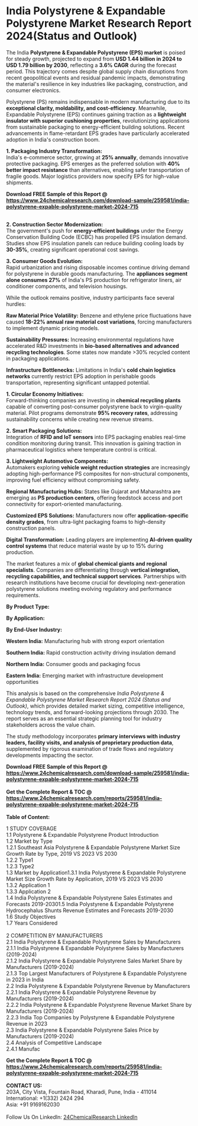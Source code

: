 <h1>India Polystyrene &amp; Expandable Polystyrene Market Research Report 2024(Status and Outlook)</h1><p>The India <strong>Polystyrene &amp; Expandable Polystyrene (EPS) market</strong> is poised for steady growth, projected to expand from <strong>USD 1.44 billion in 2024 to USD 1.79 billion by 2030</strong>, reflecting a <strong>3.6% CAGR</strong> during the forecast period. This trajectory comes despite global supply chain disruptions from recent geopolitical events and residual pandemic impacts, demonstrating the material's resilience in key industries like packaging, construction, and consumer electronics.</p><p>Polystyrene (PS) remains indispensable in modern manufacturing due to its <strong>exceptional clarity, moldability, and cost-efficiency</strong>. Meanwhile, Expandable Polystyrene (EPS) continues gaining traction as a <strong>lightweight insulator with superior cushioning properties</strong>, revolutionizing applications from sustainable packaging to energy-efficient building solutions. Recent advancements in flame-retardant EPS grades have particularly accelerated adoption in India's construction boom.</p><p><strong>1. Packaging Industry Transformation:</strong><br>
India's e-commerce sector, growing at <strong>25% annually</strong>, demands innovative protective packaging. EPS emerges as the preferred solution with <strong>40% better impact resistance</strong> than alternatives, enabling safer transportation of fragile goods. Major logistics providers now specify EPS for high-value shipments.</p><div><b>Download FREE Sample of this Report @ 
            <a href="https://www.24chemicalresearch.com/download-sample/259581/india-polystyrene-expable-polystyrene-market-2024-715">
            https://www.24chemicalresearch.com/download-sample/259581/india-polystyrene-expable-polystyrene-market-2024-715</a></b></div><br><p><strong>2. Construction Sector Modernization:</strong><br>
The government's push for <strong>energy-efficient buildings</strong> under the Energy Conservation Building Code (ECBC) has propelled EPS insulation demand. Studies show EPS insulation panels can reduce building cooling loads by <strong>30-35%</strong>, creating significant operational cost savings.</p><p><strong>3. Consumer Goods Evolution:</strong><br>
Rapid urbanization and rising disposable incomes continue driving demand for polystyrene in durable goods manufacturing. The <strong>appliances segment alone consumes 27%</strong> of India's PS production for refrigerator liners, air conditioner components, and television housings.</p><p>While the outlook remains positive, industry participants face several hurdles:</p><p><strong>Raw Material Price Volatility:</strong> Benzene and ethylene price fluctuations have caused <strong>18-22% annual raw material cost variations</strong>, forcing manufacturers to implement dynamic pricing models.</p><p><strong>Sustainability Pressures:</strong> Increasing environmental regulations have accelerated R&amp;D investments in <strong>bio-based alternatives and advanced recycling technologies</strong>. Some states now mandate &gt;30% recycled content in packaging applications.</p><p><strong>Infrastructure Bottlenecks:</strong> Limitations in India's <strong>cold chain logistics networks</strong> currently restrict EPS adoption in perishable goods transportation, representing significant untapped potential.</p><p><strong>1. Circular Economy Initiatives:</strong><br>
Forward-thinking companies are investing in <strong>chemical recycling plants</strong> capable of converting post-consumer polystyrene back to virgin-quality material. Pilot programs demonstrate <strong>95% recovery rates</strong>, addressing sustainability concerns while creating new revenue streams.</p><p><strong>2. Smart Packaging Solutions:</strong><br>
Integration of <strong>RFID and IoT sensors</strong> into EPS packaging enables real-time condition monitoring during transit. This innovation is gaining traction in pharmaceutical logistics where temperature control is critical.</p><p><strong>3. Lightweight Automotive Components:</strong><br>
Automakers exploring <strong>vehicle weight reduction strategies</strong> are increasingly adopting high-performance PS composites for non-structural components, improving fuel efficiency without compromising safety.</p><p><strong>Regional Manufacturing Hubs:</strong> States like Gujarat and Maharashtra are emerging as <strong>PS production centers</strong>, offering feedstock access and port connectivity for export-oriented manufacturing.</p><p><strong>Customized EPS Solutions:</strong> Manufacturers now offer <strong>application-specific density grades</strong>, from ultra-light packaging foams to high-density construction panels.</p><p><strong>Digital Transformation:</strong> Leading players are implementing <strong>AI-driven quality control systems</strong> that reduce material waste by up to 15% during production.</p><p>The market features a mix of <strong>global chemical giants and regional specialists</strong>. Companies are differentiating through <strong>vertical integration, recycling capabilities, and technical support services</strong>. Partnerships with research institutions have become crucial for developing next-generation polystyrene solutions meeting evolving regulatory and performance requirements.</p><p><strong>By Product Type:</strong></p><p><strong>By Application:</strong></p><p><strong>By End-User Industry:</strong></p><p><strong>Western India:</strong> Manufacturing hub with strong export orientation</p><p><strong>Southern India:</strong> Rapid construction activity driving insulation demand</p><p><strong>Northern India:</strong> Consumer goods and packaging focus</p><p><strong>Eastern India:</strong> Emerging market with infrastructure development opportunities</p><p>This analysis is based on the comprehensive <em>India Polystyrene &amp; Expandable Polystyrene Market Research Report 2024 (Status and Outlook)</em>, which provides detailed market sizing, competitive intelligence, technology trends, and forward-looking projections through 2030. The report serves as an essential strategic planning tool for industry stakeholders across the value chain.</p><p>The study methodology incorporates <strong>primary interviews with industry leaders, facility visits, and analysis of proprietary production data</strong>, supplemented by rigorous examination of trade flows and regulatory developments impacting the sector.</p><div><b>Download FREE Sample of this Report @ 
            <a href="https://www.24chemicalresearch.com/download-sample/259581/india-polystyrene-expable-polystyrene-market-2024-715">
            https://www.24chemicalresearch.com/download-sample/259581/india-polystyrene-expable-polystyrene-market-2024-715</a></b></div><br><div><b>Get the Complete Report & TOC @ 
            <a href="https://www.24chemicalresearch.com/reports/259581/india-polystyrene-expable-polystyrene-market-2024-715">
            https://www.24chemicalresearch.com/reports/259581/india-polystyrene-expable-polystyrene-market-2024-715</a></b></div><br>
            <b>Table of Content:</b><p>1 STUDY COVERAGE<br />
1.1 Polystyrene & Expandable Polystyrene Product Introduction<br />
1.2 Market by Type<br />
1.2.1 Southeast Asia Polystyrene & Expandable Polystyrene Market Size Growth Rate by Type, 2019 VS 2023 VS 2030<br />
1.2.2 Type1<br />
1.2.3 Type2<br />
1.3 Market by Application1.3.1 India Polystyrene & Expandable Polystyrene  Market Size Growth Rate by Application, 2019 VS 2023 VS 2030<br />
1.3.2 Application 1<br />
1.3.3 Application 2<br />
1.4 India Polystyrene & Expandable Polystyrene  Sales Estimates and Forecasts 2019-20301.5 India Polystyrene & Expandable Polystyrene Hydrocephalus Shunts Revenue Estimates and Forecasts 2019-2030<br />
1.6 Study Objectives<br />
1.7 Years Considered<br />
<br />
2 COMPETITION BY MANUFACTURERS<br />
2.1 India Polystyrene & Expandable Polystyrene Sales by Manufacturers<br />
2.1.1 India Polystyrene & Expandable Polystyrene Sales by Manufacturers (2019-2024)<br />
2.1.2 India Polystyrene & Expandable Polystyrene Sales Market Share by Manufacturers (2019-2024)<br />
2.1.3 Top Largest Manufacturers of  Polystyrene & Expandable Polystyrene in 2023 in India<br />
2.2 India Polystyrene & Expandable Polystyrene Revenue by Manufacturers<br />
2.2.1 India Polystyrene & Expandable Polystyrene Revenue by Manufacturers (2019-2024)<br />
2.2.2 India Polystyrene & Expandable Polystyrene Revenue Market Share by Manufacturers (2019-2024)<br />
2.2.3 India Top Companies by Polystyrene & Expandable Polystyrene Revenue in 2023<br />
2.3 India Polystyrene & Expandable Polystyrene Sales Price by Manufacturers (2019-2024)<br />
2.4 Analysis of Competitive Landscape<br />
2.4.1 Manufac</p><div><b>Get the Complete Report & TOC @ 
            <a href="https://www.24chemicalresearch.com/reports/259581/india-polystyrene-expable-polystyrene-market-2024-715">
            https://www.24chemicalresearch.com/reports/259581/india-polystyrene-expable-polystyrene-market-2024-715</a></b></div><br><b>CONTACT US:</b><br>
            203A, City Vista, Fountain Road, Kharadi, Pune, India - 411014<br>
            International: +1(332) 2424 294<br>
            Asia: +91 9169162030 <br><br>
            Follow Us On LinkedIn: <a href="https://www.linkedin.com/company/24chemicalresearch/">24ChemicalResearch LinkedIn</a>